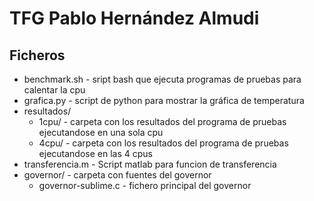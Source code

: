 # TFG Pablo Hernández Almudi

## Ficheros

* benchmark.sh - sript bash que ejecuta programas de pruebas para calentar la cpu
* grafica.py - script de python para mostrar la gráfica de temperatura
* resultados/
  * 1cpu/ - carpeta con los resultados del programa de pruebas ejecutandose en una sola cpu
  * 4cpu/ - carpeta con los resultados del programa de pruebas ejecutandose en las 4 cpus
* transferencia.m - Script matlab para funcion de transferencia
* governor/ - carpeta con fuentes del governor
  * governor-sublime.c - fichero principal del governor
